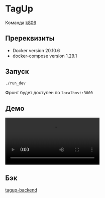 # TagUp

Команда [k806](https://k806.ru/)

## Пререквизиты

- Docker version 20.10.6
- docker-compose version 1.29.1

## Запуск

```bash
./run_dev
```

Фронт будет доступен по `localhost:3000`

## Демо

![](img/tagup-demo.mov)

## Бэк

[tagup-backend](https://github.com/k806house/tagup-backend)
